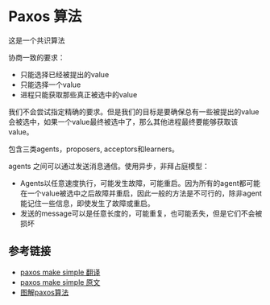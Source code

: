 # Paxos 算法

这是一个共识算法

协商一致的要求：

- 只能选择已经被提出的value
- 只能选择一个value
- 进程只能获取那些真正被选中的value

我们不会尝试指定精确的要求。但是我们的目标是要确保总有一些被提出的value会被选中，如果一个value最终被选中了，那么其他进程最终要能够获取该value。

包含三类agents，proposers, acceptors和learners。

agents 之间可以通过发送消息通信。使用异步，非拜占庭模型：

- Agents以任意速度执行，可能发生故障，可能重启。因为所有的agent都可能在一个value被选中之后故障并重启，因此一般的方法是不可行的，除非agent能记住一些信息，即使发生了故障或重启。
- 发送的message可以是任意长度的，可能重复，也可能丢失，但是它们不会被损坏

## 参考链接

- [paxos make simple 翻译](https://www.cnblogs.com/YaoDD/p/6150498.html)
- [paxos make simple 原文](https://lamport.azurewebsites.net/pubs/paxos-simple.pdf)
- [图解paxos算法](https://ocavue.com/paxos.html)